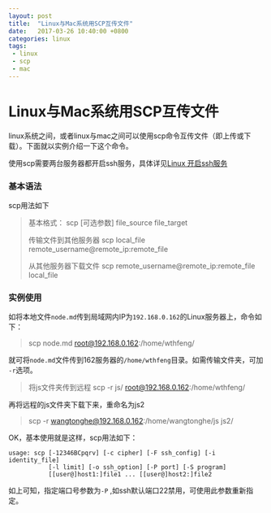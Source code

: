 ```yaml
---
layout: post
title:  "Linux与Mac系统用SCP互传文件"
date:   2017-03-26 10:40:00 +0800
categories: linux 
tags:
 - linux
 - scp
 - mac
---
```


# Linux与Mac系统用SCP互传文件


linux系统之间，或者linux与mac之间可以使用scp命令互传文件（即上传或下载）。下面就以实例介绍一下这个命令。


使用scp需要两台服务器都开启ssh服务，具体详见[Linux 开启ssh服务](http://www.cnblogs.com/fengbeihong/p/3307575.html)

### 基本语法

scp用法如下

> 基本格式：
> scp [可选参数] file_source file_target   
>         
> 传输文件到其他服务器 
> scp local_file remote_username@remote_ip:remote_file 
>
> 从其他服务器下载文件
> scp remote_username@remote_ip:remote_file local_file

### 实例使用

如将本地文件`node.md`传到局域网内IP为`192.168.0.162`的Linux服务器上，命令如下：

> scp node.md root@192.168.0.162:/home/wthfeng/

就可将`node.md`文件传到162服务器的`/home/wthfeng`目录。如需传输文件夹，可加 `-r`选项。

> 将js文件夹传到远程
> scp -r js/  root@192.168.0.162:/home/wthfeng/

再将远程的js文件夹下载下来，重命名为js2

> scp -r wangtonghe@192.168.0.162:/home/wangtonghe/js  js2/

OK，基本使用就是这样，scp用法如下：

```ssh
usage: scp [-12346BCpqrv] [-c cipher] [-F ssh_config] [-i identity_file]
           [-l limit] [-o ssh_option] [-P port] [-S program]
           [[user@]host1:]file1 ... [[user@]host2:]file2

```
如上可知，指定端口号参数为`-P` ,如ssh默认端口22禁用，可使用此参数重新指定。

